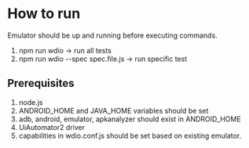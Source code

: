 # How to run

Emulator should be up and running before executing commands.

1. npm run wdio -> run all tests
2. npm run wdio --spec spec.file.js -> run specific test

## Prerequisites

1. node.js
2. ANDROID_HOME and JAVA_HOME variables should be set
3. adb, android, emulator, apkanalyzer should exist in ANDROID_HOME
4. UiAutomator2 driver
5. capabilities in wdio.conf.js should be set based on existing emulator.
